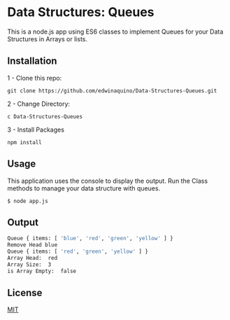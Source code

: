 #  Data Structures: Queues

This is a node.js app using ES6 classes to implement Queues for your Data Structures in Arrays or lists.

## Installation

1 - Clone this repo: 

`git clone https://github.com/edwinaquino/Data-Structures-Queues.git`

2 - Change Directory: 

`c Data-Structures-Queues`

3 - Install Packages 

`npm install`


## Usage
This application uses the console to display the output.
Run the Class methods to manage your data structure with queues. 

`$ node app.js`

## Output
```bash
Queue { items: [ 'blue', 'red', 'green', 'yellow' ] }
Remove Head blue
Queue { items: [ 'red', 'green', 'yellow' ] }
Array Head:  red
Array Size:  3
is Array Empty:  false
```
## License
[MIT](https://choosealicense.com/licenses/mit/)